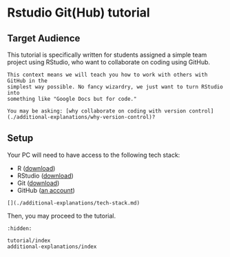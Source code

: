 # Rstudio Git(Hub) tutorial

## Target Audience

This tutorial is specifically written for students assigned a simple team
project using RStudio, who want to collaborate on coding using GitHub.

```{important}
This context means we will teach you how to work with others with GitHub in the
simplest way possible. No fancy wizardry, we just want to turn RStudio into
something like "Google Docs but for code."
```

```{seealso}
You may be asking: [why collaborate on coding with version control](./additional-explanations/why-version-control)?
```

## Setup

Your PC will need to have access to the following tech stack:

- R ([download](https://cran.r-project.org/))
- RStudio ([download](https://posit.co/downloads/))
- Git ([download](https://git-scm.com/downloads))
- GitHub ([an account](https://github.com/signup))

```{seealso}
[](./additional-explanations/tech-stack.md)
```

Then, you may proceed to the tutorial.

```{toctree}
:hidden:

tutorial/index
additional-explanations/index
```
